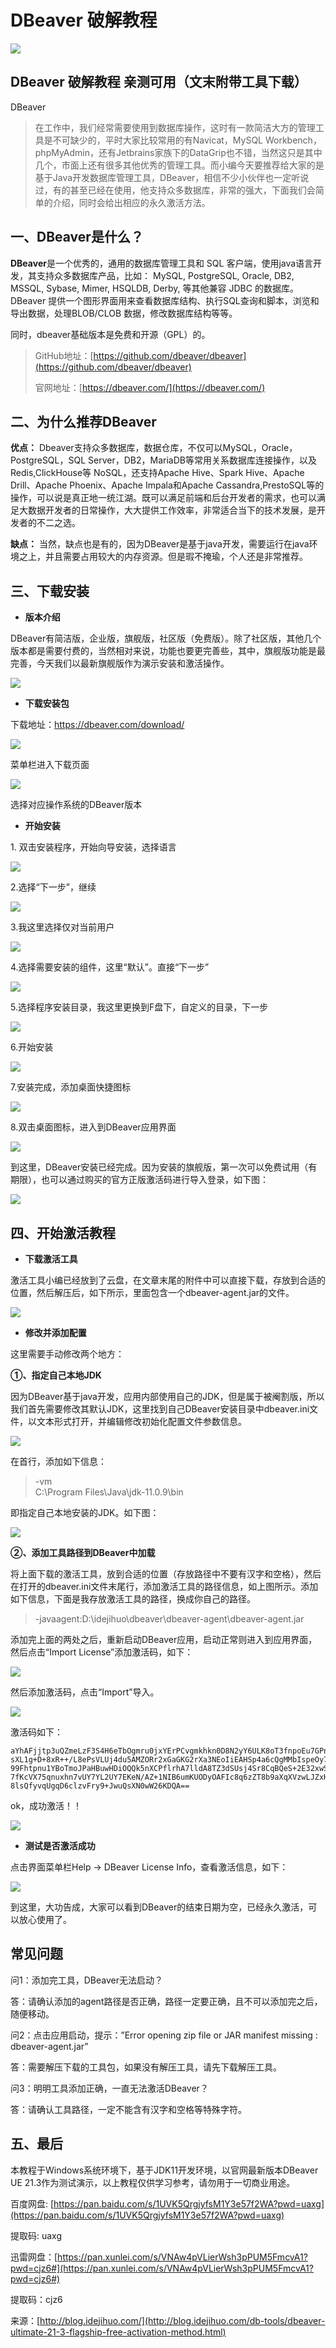 # DBeaver 破解教程 
![](_assets/P9EIXMZ02AG2R9RC.png)

DBeaver 破解教程 亲测可用（文末附带工具下载）
---------------------------

DBeaver

> 在工作中，我们经常需要使用到数据库操作，这时有一款简洁大方的管理工具是不可缺少的，平时大家比较常用的有Navicat，MySQL Workbench，phpMyAdmin，还有Jetbrains家族下的DataGrip也不错，当然这只是其中几个，市面上还有很多其他优秀的管理工具。而小编今天要推荐给大家的是基于Java开发数据库管理工具，DBeaver，相信不少小伙伴也一定听说过，有的甚至已经在使用，他支持众多数据库，非常的强大，下面我们会简单的介绍，同时会给出相应的永久激活方法。

一、DBeaver是什么？
-------------

**DBeaver**是一个优秀的，通用的数据库管理工具和 SQL 客户端，使用java语言开发，其支持众多数据库产品，比如： MySQL, PostgreSQL, Oracle, DB2, MSSQL, Sybase, Mimer, HSQLDB, Derby, 等其他兼容 JDBC 的数据库。DBeaver 提供一个图形界面用来查看数据库结构、执行SQL查询和脚本，浏览和导出数据，处理BLOB/CLOB 数据，修改数据库结构等等。

同时，dbeaver基础版本是免费和开源（GPL）的。

> GitHub地址：[https://github.com/dbeaver/dbeaver](https://github.com/dbeaver/dbeaver)
> 
> 官网地址：[https://dbeaver.com/](https://dbeaver.com/)

二、为什么推荐DBeaver
--------------

**优点：** Dbeaver支持众多数据库，数据仓库，不仅可以MySQL，Oracle，PostgreSQL，SQL Server，DB2，MariaDB等常用关系数据库连接操作，以及Redis,ClickHouse等 NoSQL，还支持Apache Hive、Spark Hive、Apache Drill、Apache Phoenix、Apache Impala和Apache Cassandra,PrestoSQL等的操作，可以说是真正地一统江湖。既可以满足前端和后台开发者的需求，也可以满足大数据开发者的日常操作，大大提供工作效率，非常适合当下的技术发展，是开发者的不二之选。

**缺点：** 当然，缺点也是有的，因为DBeaver是基于java开发，需要运行在java环境之上，并且需要占用较大的内存资源。但是瑕不掩瑜，个人还是非常推荐。

三、下载安装
------

*   **版本介绍**

DBeaver有简洁版，企业版，旗舰版，社区版（免费版）。除了社区版，其他几个版本都是需要付费的，当然相对来说，功能也要更完善些，其中，旗舰版功能是最完善，今天我们以最新旗舰版作为演示安装和激活操作。

[![](_assets/QQ%E6%88%AA%E5%9B%BE20220309162324-818x1024.jpg)
](https://www.eyabc.cn/wp-content/uploads/2022/09/QQ%E6%88%AA%E5%9B%BE20220309162324-818x1024.jpg)

*   **下载安装包**

下载地址：https://dbeaver.com/download/

[![](_assets/E4R4SYC4XHSLYIAM.png)
](https://www.eyabc.cn/wp-content/uploads/2022/09/E4R4SYC4XHSLYIAM.png)

菜单栏进入下载页面

[![](_assets/002-1024x397.jpg)
](https://www.eyabc.cn/wp-content/uploads/2022/09/002-1024x397.jpg)

选择对应操作系统的DBeaver版本

*   **开始安装**

1\. 双击安装程序，开始向导安装，选择语言

[![](_assets/003.jpg)
](https://www.eyabc.cn/wp-content/uploads/2022/09/003.jpg)

2.选择“下一步”，继续

[![](_assets/004.jpg)
](https://www.eyabc.cn/wp-content/uploads/2022/09/004.jpg)

3.我这里选择仅对当前用户

[![](_assets/0050.jpg)
](https://www.eyabc.cn/wp-content/uploads/2022/09/0050.jpg)

4.选择需要安装的组件，这里“默认”。直接“下一步”

[![](_assets/006.jpg)
](https://www.eyabc.cn/wp-content/uploads/2022/09/006.jpg)

5.选择程序安装目录，我这里更换到F盘下，自定义的目录，下一步

[![](_assets/007.jpg)
](https://www.eyabc.cn/wp-content/uploads/2022/09/007.jpg)

6.开始安装

[![](_assets/008.jpg)
](https://www.eyabc.cn/wp-content/uploads/2022/09/008.jpg)

7.安装完成，添加桌面快捷图标

[![](_assets/009.jpg)
](https://www.eyabc.cn/wp-content/uploads/2022/09/009.jpg)

8.双击桌面图标，进入到DBeaver应用界面

[![](_assets/010.jpg)
](https://www.eyabc.cn/wp-content/uploads/2022/09/010.jpg)

到这里，DBeaver安装已经完成。因为安装的旗舰版，第一次可以免费试用（有期限），也可以通过购买的官方正版激活码进行导入登录，如下图：

[![](_assets/011-1024x575.jpg)
](https://www.eyabc.cn/wp-content/uploads/2022/09/011-1024x575.jpg)

四、开始激活教程
--------

*   **下载激活工具**

激活工具小编已经放到了云盘，在文章末尾的附件中可以直接下载，存放到合适的位置，然后解压后，如下所示，里面包含一个dbeaver-agent.jar的文件。

[![](_assets/018.jpg)
](https://www.eyabc.cn/wp-content/uploads/2022/09/018.jpg)

*   **修改并添加配置**

这里需要手动修改两个地方：

**①、指定自己本地JDK**

因为DBeaver基于java开发，应用内部使用自己的JDK，但是属于被阉割版，所以我们首先需要修改其默认JDK，这里找到自己DBeaver安装目录中dbeaver.ini文件，以文本形式打开，并编辑修改初始化配置文件参数信息。

[![](_assets/013.jpg)
](https://www.eyabc.cn/wp-content/uploads/2022/09/013.jpg)

在首行，添加如下信息：

> -vm  
> C:\\Program Files\\Java\\jdk-11.0.9\\bin

即指定自己本地安装的JDK。如下图：

[![](_assets/017.jpg)
](https://www.eyabc.cn/wp-content/uploads/2022/09/017.jpg)

**②、添加工具路径到DBeaver中加载**

将上面下载的激活工具，放到合适的位置（存放路径中不要有汉字和空格），然后在打开的dbeaver.ini文件末尾行，添加激活工具的路径信息，如上图所示。添加如下信息，下面是我存放激活工具的路径，换成你自己的路径。

> -javaagent:D:\\idejihuo\\dbeaver\\dbeaver-agent\\dbeaver-agent.jar

添加完上面的两处之后，重新启动DBeaver应用，启动正常则进入到应用界面，然后点击“Import License”添加激活码，如下：

[![](_assets/011-1-1024x575.jpg)
](https://www.eyabc.cn/wp-content/uploads/2022/09/011-1-1024x575.jpg)

然后添加激活码，点击“Import”导入。

[![](_assets/012-1.jpg)
](https://www.eyabc.cn/wp-content/uploads/2022/09/012-1.jpg)

激活码如下：

```
aYhAFjjtp3uQZmeLzF3S4H6eTbOgmru0jxYErPCvgmkhkn0D8N2yY6ULK8oT3fnpoEu7GPny7csN
sXL1g+D+8xR++/L8ePsVLUj4du5AMZORr2xGaGKG2rXa3NEoIiEAHSp4a6cQgMMbIspeOy7dYWX6
99Fhtpnu1YBoTmoJPaHBuwHDiOQQk5nXCPflrhA7lldA8TZ3dSUsj4Sr8CqBQeS+2E32xwSniymK
7fKcVX75qnuxhn7vUY7YL2UY7EKeN/AZ+1NIB6umKUODyOAFIc8q6zZT8b9aXqXVzwLJZxHbEgcO
8lsQfyvqUgqD6clzvFry9+JwuQsXN0wW26KDQA==
```

ok，成功激活！！

[![](_assets/0160-1024x577.jpg)
](https://www.eyabc.cn/wp-content/uploads/2022/09/0160-1024x577.jpg)

*   **测试是否激活成功**

点击界面菜单栏Help -> DBeaver License Info，查看激活信息，如下：

[![](_assets/OX6YGMD0A97HEH4QHL.png)
](https://www.eyabc.cn/wp-content/uploads/2022/09/OX6YGMD0A97HEH4QHL.png)

到这里，大功告成，大家可以看到DBeaver的结束日期为空，已经永久激活，可以放心使用了。

常见问题
----

问1：添加完工具，DBeaver无法启动？

答：请确认添加的agent路径是否正确，路径一定要正确，且不可以添加完之后，随便移动。

问2：点击应用启动，提示：”Error opening zip file or JAR manifest missing : dbeaver-agent.jar”

答：需要解压下载的工具包，如果没有解压工具，请先下载解压工具。

问3：明明工具添加正确，一直无法激活DBeaver？

答：请确认工具路径，一定不能含有汉字和空格等特殊字符。

五、最后
----

本教程于Windows系统环境下，基于JDK11开发环境，以官网最新版本DBeaver UE 21.3作为测试演示，以上教程仅供学习参考，请勿用于一切商业用途。

百度网盘: [https://pan.baidu.com/s/1UVK5QrgjyfsM1Y3e57f2WA?pwd=uaxg](https://pan.baidu.com/s/1UVK5QrgjyfsM1Y3e57f2WA?pwd=uaxg)

提取码: uaxg

迅雷网盘：[https://pan.xunlei.com/s/VNAw4pVLierWsh3pPUM5FmcvA1?pwd=cjz6#](https://pan.xunlei.com/s/VNAw4pVLierWsh3pPUM5FmcvA1?pwd=cjz6#)

提取码：cjz6

来源：[http://blog.idejihuo.com/](http://blog.idejihuo.com/db-tools/dbeaver-ultimate-21-3-flagship-free-activation-method.html)
